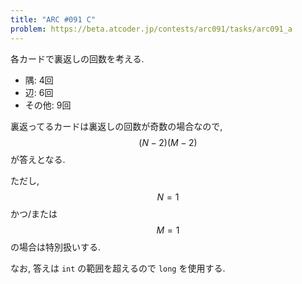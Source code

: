 ```yaml
---
title: "ARC #091 C"
problem: https://beta.atcoder.jp/contests/arc091/tasks/arc091_a
---
```

各カードで裏返しの回数を考える.

* 隅: 4回
* 辺: 6回
* その他: 9回

裏返ってるカードは裏返しの回数が奇数の場合なので, $$ (N-2)(M-2) $$ が答えとなる.

ただし, $$ N=1 $$ かつ/または $$ M=1 $$ の場合は特別扱いする.

なお, 答えは `int` の範囲を超えるので `long` を使用する.
